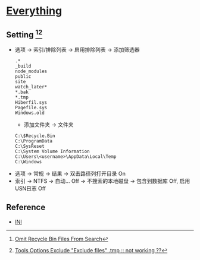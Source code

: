 # [Everything](https://www.voidtools.com/)

## Setting [^1][^2]

- 选项 → 索引/排除列表 → 启用排除列表 → 添加筛选器
  ```
  .*
  _build
  node_modules
  public
  site
  watch_later*
  *.bak
  *.tmp
  Hiberfil.sys
  Pagefile.sys
  Windows.old
  ```
  - 添加文件夹 → 文件夹
  ```
  C:\$Recycle.Bin
  C:\ProgramData
  C:\SysReset
  C:\System Volume Information
  C:\Users\<username>\AppData\Local\Temp
  C:\Windows
  ```
- 选项 → 常规 → 结果 → 双击路径列打开目录 On
- 索引 → NTFS → 自动... Off → 不搜索的本地磁盘 → 包含到数据库 Off, 启用USN日志 Off

[^1]: [Omit Recycle Bin Files From Search](https://www.voidtools.com/forum/viewtopic.php?t=6454)
[^2]: [Tools Options Exclude "Exclude files" .tmp :: not working ??](https://www.voidtools.com/forum/viewtopic.php?t=11617)

## Reference

- [INI](https://www.voidtools.com/support/everything/ini/)